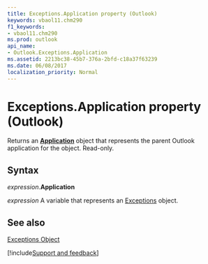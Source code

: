 ```yaml
---
title: Exceptions.Application property (Outlook)
keywords: vbaol11.chm290
f1_keywords:
- vbaol11.chm290
ms.prod: outlook
api_name:
- Outlook.Exceptions.Application
ms.assetid: 2213bc38-45b7-376a-2bfd-c18a37f63239
ms.date: 06/08/2017
localization_priority: Normal
---
```



# Exceptions.Application property (Outlook)

Returns an  **[Application](Outlook.Application.md)** object that represents the parent Outlook application for the object. Read-only.


## Syntax

_expression_.**Application**

_expression_ A variable that represents an [Exceptions](Outlook.Exceptions.md) object.


## See also


[Exceptions Object](Outlook.Exceptions.md)

[!include[Support and feedback](~/includes/feedback-boilerplate.md)]